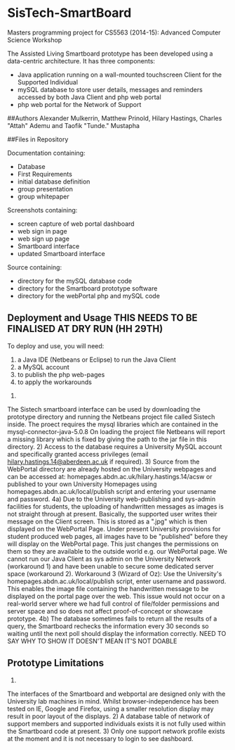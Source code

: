 # SisTech-SmartBoard
Masters programming project for CS5563 (2014-15): Advanced Computer Science Workshop

The Assisted Living Smartboard prototype has been developed using a data-centric architecture. It has three components:
* Java application running on a wall-mounted touchscreen Client for the Supported Individual
* mySQL database to store user details, messages and reminders accessed by both Java Client and php web portal
* php web portal for the Network of Support

##Authors
Alexander Mulkerrin, Matthew Prinold, Hilary Hastings, Charles "Attah" Ademu and Taofik "Tunde." Mustapha

##Files in Repository

Documentation containing: 
* Database
* First Requirements
* initial database definition
* group presentation
* group whitepaper

Screenshots containing:
* screen capture of web portal dashboard
* web sign in page
* web sign up page
* Smartboard interface
* updated Smartboard interface

Source containing:
* directory for the mySQL database code
* directory for the Smartboard prototype software
* directory for the webPortal php and mySQL code
## Deployment and Usage THIS NEEDS TO BE FINALISED AT DRY RUN (HH 29TH)
To deploy and use, you will need:
1.  a Java IDE (Netbeans or Eclipse) to run the Java Client 
2. a MySQL account
3. to publish the php web-pages 
4. to apply the workarounds 
1)
The Sistech smartboard interface can be used by downloading the prototype directory and running the Netbeans project file called Sistech inside. The proect requires the mysql libraries which are contained in the mysql-connector-java-5.0.8 On loading the project file Netbeans will report a missing library which is fixed by giving the path to the jar file in this directory.
2)
Access to the database requires a University MySQL account and specifically granted access privileges (email hilary.hastings.14@aberdeen.ac.uk if required).
3)
Source from the WebPortal directory are already hosted on the University webpages and can be accessed  at:
 homepages.abdn.ac.uk/hilary.hastings.14/acsw
or
published to your own University Homepages using 
homepages.abdn.ac.uk/local/publish 
script and entering your username and password. 
4a)
Due to the University web-publishing and sys-admin facilities for students, the uploading of handwritten messages as images is not straight through at present. Basically, the supported user writes their message on the Client screen. This is stored as a ".jpg" which is then displayed on the WebPortal Page. Under present University provisions for student produced web pages, all images have to be "published" before they will display on the WebPortal page. This just changes the permissions on them so they are available to the outside world e.g. our WebPortal page. We cannot run our Java Client as sys admin on the University Network  (workaround 1) and have been unable to secure some dedicated server space (workaround 2). Workaround 3 (Wizard of Oz): 
Use the University's homepages.abdn.ac.uk/local/publish script, enter username and password. This enables the image file containing the handwritten message to be displayed on the portal page over the web. 
This issue would not occur on a real-world server where we had full control of file/folder permissions and server space and so does not affect proof-of-concept or showcase prototype. 
4b)
The database sometimes fails to return all the results of a query, the Smartboard rechecks the information every 30 seconds so waiting until the next poll should display the information correctly. NEED TO SAY WHY TO SHOW IT DOESN'T MEAN IT'S NOT DOABLE

## Prototype Limitations
1)
The interfaces of the Smartboard and webportal are designed only with the University lab machines in mind. Whilst browser-independence has been tested on IE, Google and Firefox, using a smaller resolution display may result in poor layout of the displays.
2)
A database table of network of support members and supported individuals exists it is not fully used within the Smartboard code at present. 
3)
Only one support network profile exists at the moment and it is not necessary to login to see dashboard.
